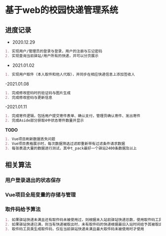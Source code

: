 # 基于web的校园快递管理系统
## 进度记录
- 2020.12.29<br>
```markdown
1. 实现用户/管理员的登录与登录，用户的注册与忘记密码
2. 实现查询当前驿站/用户所有的快递，并可以分页展示
```
- 2021.01.02<br>
```markdown
1. 实现用户取件（本人取件和他人代取），并同步在相应快递信息上添加签收人
```
-2021.01.08<br>
```markdown
1. 完成修改密码时的验证码与图片生成
2. 完成修改密码与更新信息
```
-2021.01.11<br>
```markdown
1. 完成寄件逻辑，包括用户提交寄件表单、确认支付，管理员确认寄件、发出寄件
2. 完成Aside部分获取4中状态寄件数量并显示
```
__TODO__
```markdown
1. Vue项目刷新数据丢失问题
2. Vue项目表格展示时，每次数据筛选过滤即重新带有过滤条件请求数据
3. 每张表造大量的数据进行测试，其中t_pack最好一个驿站2400条数据及以上
```

## 相关算法
### 用户登录退出的状态保存
### Vue项目全局变量的存储与管理
### 取件码给予算法
```markdown
1. 如果驿站快递未满且还有取件码未被使用过，则根据未入站前驿站快递总数，使用取件码工具类生成的取件码，给予新入站的快递
2. 如果驿站快递已满，则当有快递被取出时，未有取件码的快递根据最旧入站时间给予其被取出的快递释放的取件码
3. 取件码工具类生成取件码，仅在当前驿站快递未满且最大取件码未被使用时才使用
```